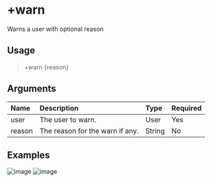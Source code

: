 # +warn
Warns a user with optional reason

## Usage
> +warn <user> {reason}

## Arguments
Name | Description | Type | Required
:-------- | :-------- | :-------- | :--------
user | The user to warn. | User | Yes
reason | The reason for the warn if any. | String | No

## Examples
![image](https://tawk.link/60e18ecd649e0a0a5cca7167/kb/attachments/BxLWJ1i8I6.jpg)
![image](https://tawk.link/60e18ecd649e0a0a5cca7167/kb/attachments/KFOcLMfQiK.jpg)
